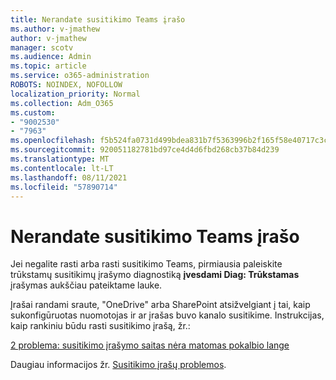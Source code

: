 ```yaml
---
title: Nerandate susitikimo Teams įrašo
ms.author: v-jmathew
author: v-jmathew
manager: scotv
ms.audience: Admin
ms.topic: article
ms.service: o365-administration
ROBOTS: NOINDEX, NOFOLLOW
localization_priority: Normal
ms.collection: Adm_O365
ms.custom:
- "9002530"
- "7963"
ms.openlocfilehash: f5b524fa0731d499bdea831b7f5363996b2f165f58e40717c3ca8a22dc264397
ms.sourcegitcommit: 920051182781bd97ce4d4d6fbd268cb37b84d239
ms.translationtype: MT
ms.contentlocale: lt-LT
ms.lasthandoff: 08/11/2021
ms.locfileid: "57890714"
---
```

# <a name="cant-find-the-teams-meeting-recording"></a>Nerandate susitikimo Teams įrašo

Jei negalite rasti arba rasti susitikimo Teams, pirmiausia paleiskite trūkstamų susitikimų įrašymo diagnostiką **įvesdami Diag: Trūkstamas** įrašymas aukščiau pateiktame lauke. 

Įrašai randami sraute, "OneDrive" arba SharePoint atsižvelgiant į tai, kaip sukonfigūruotas nuomotojas ir ar įrašas buvo kanalo susitikime. Instrukcijas, kaip rankiniu būdu rasti susitikimo įrašą, žr.: 

[2 problema: susitikimo įrašymo saitas nėra matomas pokalbio lange](https://docs.microsoft.com/microsoftteams/troubleshoot/meetings/troubleshoot-meeting-recording-issues#issue-2-the-meeting-recording-link-isnt-visible-in-a-chat-window)

Daugiau informacijos žr. [Susitikimo įrašų problemos](https://docs.microsoft.com/microsoftteams/troubleshoot/meetings/troubleshoot-meeting-recording-issues).
